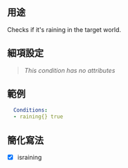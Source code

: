 ## 用途
Checks if it's raining in the target world.


## 細項設定
> *This condition has no attributes*


## 範例
```yaml
  Conditions:
  - raining{} true
```


## 簡化寫法
- [x] israining